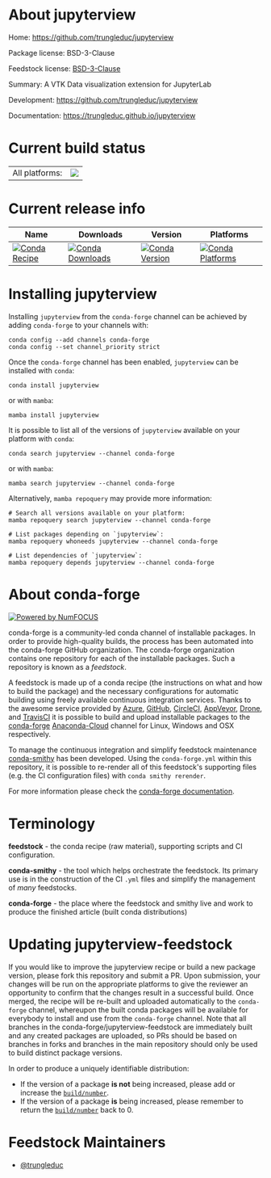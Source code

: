 About jupyterview
=================

Home: https://github.com/trungleduc/jupyterview

Package license: BSD-3-Clause

Feedstock license: [BSD-3-Clause](https://github.com/conda-forge/jupyterview-feedstock/blob/main/LICENSE.txt)

Summary: A VTK Data visualization extension for JupyterLab

Development: https://github.com/trungleduc/jupyterview

Documentation: https://trungleduc.github.io/jupyterview

Current build status
====================


<table><tr><td>All platforms:</td>
    <td>
      <a href="https://dev.azure.com/conda-forge/feedstock-builds/_build/latest?definitionId=15651&branchName=main">
        <img src="https://dev.azure.com/conda-forge/feedstock-builds/_apis/build/status/jupyterview-feedstock?branchName=main">
      </a>
    </td>
  </tr>
</table>

Current release info
====================

| Name | Downloads | Version | Platforms |
| --- | --- | --- | --- |
| [![Conda Recipe](https://img.shields.io/badge/recipe-jupyterview-green.svg)](https://anaconda.org/conda-forge/jupyterview) | [![Conda Downloads](https://img.shields.io/conda/dn/conda-forge/jupyterview.svg)](https://anaconda.org/conda-forge/jupyterview) | [![Conda Version](https://img.shields.io/conda/vn/conda-forge/jupyterview.svg)](https://anaconda.org/conda-forge/jupyterview) | [![Conda Platforms](https://img.shields.io/conda/pn/conda-forge/jupyterview.svg)](https://anaconda.org/conda-forge/jupyterview) |

Installing jupyterview
======================

Installing `jupyterview` from the `conda-forge` channel can be achieved by adding `conda-forge` to your channels with:

```
conda config --add channels conda-forge
conda config --set channel_priority strict
```

Once the `conda-forge` channel has been enabled, `jupyterview` can be installed with `conda`:

```
conda install jupyterview
```

or with `mamba`:

```
mamba install jupyterview
```

It is possible to list all of the versions of `jupyterview` available on your platform with `conda`:

```
conda search jupyterview --channel conda-forge
```

or with `mamba`:

```
mamba search jupyterview --channel conda-forge
```

Alternatively, `mamba repoquery` may provide more information:

```
# Search all versions available on your platform:
mamba repoquery search jupyterview --channel conda-forge

# List packages depending on `jupyterview`:
mamba repoquery whoneeds jupyterview --channel conda-forge

# List dependencies of `jupyterview`:
mamba repoquery depends jupyterview --channel conda-forge
```


About conda-forge
=================

[![Powered by
NumFOCUS](https://img.shields.io/badge/powered%20by-NumFOCUS-orange.svg?style=flat&colorA=E1523D&colorB=007D8A)](https://numfocus.org)

conda-forge is a community-led conda channel of installable packages.
In order to provide high-quality builds, the process has been automated into the
conda-forge GitHub organization. The conda-forge organization contains one repository
for each of the installable packages. Such a repository is known as a *feedstock*.

A feedstock is made up of a conda recipe (the instructions on what and how to build
the package) and the necessary configurations for automatic building using freely
available continuous integration services. Thanks to the awesome service provided by
[Azure](https://azure.microsoft.com/en-us/services/devops/), [GitHub](https://github.com/),
[CircleCI](https://circleci.com/), [AppVeyor](https://www.appveyor.com/),
[Drone](https://cloud.drone.io/welcome), and [TravisCI](https://travis-ci.com/)
it is possible to build and upload installable packages to the
[conda-forge](https://anaconda.org/conda-forge) [Anaconda-Cloud](https://anaconda.org/)
channel for Linux, Windows and OSX respectively.

To manage the continuous integration and simplify feedstock maintenance
[conda-smithy](https://github.com/conda-forge/conda-smithy) has been developed.
Using the ``conda-forge.yml`` within this repository, it is possible to re-render all of
this feedstock's supporting files (e.g. the CI configuration files) with ``conda smithy rerender``.

For more information please check the [conda-forge documentation](https://conda-forge.org/docs/).

Terminology
===========

**feedstock** - the conda recipe (raw material), supporting scripts and CI configuration.

**conda-smithy** - the tool which helps orchestrate the feedstock.
                   Its primary use is in the construction of the CI ``.yml`` files
                   and simplify the management of *many* feedstocks.

**conda-forge** - the place where the feedstock and smithy live and work to
                  produce the finished article (built conda distributions)


Updating jupyterview-feedstock
==============================

If you would like to improve the jupyterview recipe or build a new
package version, please fork this repository and submit a PR. Upon submission,
your changes will be run on the appropriate platforms to give the reviewer an
opportunity to confirm that the changes result in a successful build. Once
merged, the recipe will be re-built and uploaded automatically to the
`conda-forge` channel, whereupon the built conda packages will be available for
everybody to install and use from the `conda-forge` channel.
Note that all branches in the conda-forge/jupyterview-feedstock are
immediately built and any created packages are uploaded, so PRs should be based
on branches in forks and branches in the main repository should only be used to
build distinct package versions.

In order to produce a uniquely identifiable distribution:
 * If the version of a package **is not** being increased, please add or increase
   the [``build/number``](https://docs.conda.io/projects/conda-build/en/latest/resources/define-metadata.html#build-number-and-string).
 * If the version of a package **is** being increased, please remember to return
   the [``build/number``](https://docs.conda.io/projects/conda-build/en/latest/resources/define-metadata.html#build-number-and-string)
   back to 0.

Feedstock Maintainers
=====================

* [@trungleduc](https://github.com/trungleduc/)

